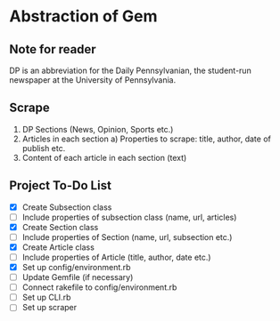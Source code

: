 # Abstraction of Gem

## Note for reader
  DP is an abbreviation for the Daily Pennsylvanian, the student-run newspaper at the University of Pennsylvania.

## Scrape 
  1) DP Sections (News, Opinion, Sports etc.)
  2) Articles in each section 
      a) Properties to scrape: title, author, date of publish etc.
  3) Content of each article in each section (text)

## Project To-Do List
- [x] Create Subsection class
- [ ] Include properties of subsection class (name, url, articles)
- [x] Create Section class
- [ ] Include properties of Section (name, url, subsection etc.)
- [x] Create Article class
- [ ] Include properties of Article (title, author, date etc.)
- [x] Set up config/environment.rb
- [ ] Update Gemfile (if necessary)
- [ ] Connect rakefile to config/environment.rb
- [ ] Set up CLI.rb
- [ ] Set up scraper  
